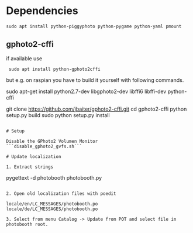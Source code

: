 # Dependencies

```sudo apt install python-piggyphoto python-pygame python-yaml pmount```

## gphoto2-cffi

if available use 

``` sudo apt install python-gphoto2cffi```

but e.g. on raspian you have to build it yourself with following commands.

sudo apt-get install python2.7-dev libgphoto2-dev libffi6 libffi-dev python-cffi

git clone https://github.com/jbaiter/gphoto2-cffi.git
cd gphoto2-cffi
python setup.py build
sudo python setup.py install
```

# Setup

Disable the GPhoto2 Volumen Monitor
```disable_gphoto2_gvfs.sh```

# Update localization

1. Extract strings
```
pygettext -d photobooth photobooth.py 

```

2. Open old localization files with poedit

locale/en/LC_MESSAGES/photobooth.po
locale/de/LC_MESSAGES/photobooth.po

3. Select from menu Catalog -> Update from POT and select file in photobooth root.
